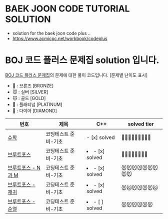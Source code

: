 ﻿# BAEK JOON CODE TUTORIAL SOLUTION

- solution for the baek joon code plus ..
- https://www.acmicpc.net/workbook/codeplus

# BOJ 코드 플러스 문제집 solution 입니다.

[BOJ 코드 플러스 문제집](https://www.acmicpc.net/workbook/codeplus)의 문제에 대한 풀이 코드입니다.
[문제별 난이도 표시]
- 🐻 : 브론즈 [BRONZE]
- 🐭 : 실버 [SILVER]
- 🐱 : 골드 [GOLD]
- 🦕 : 플래티넘 [PLATINUM]
- 🐳 : 다이아 [DIAMOND]

| 번호                                                            | 제목                  |   C++ | solved tier |
| --------------------------------------------------------------- | --------------------- | ----- | ----------- |
| [수학](https://www.acmicpc.net/workbook/view/9370)              | 코딩테스트 준비-기초  | - [x] solved |🐻🐭🐭🐭🐱🐭🐭🐭🐭|
| [브루트포스](https://www.acmicpc.net/workbook/view/9371)        | 코딩테스트 준비-기초  | <li>- [x] solved </li> |🐻🐭🐭🐱🐱🐭🐭🐭|
| [브루트포스 - N과 M](https://www.acmicpc.net/workbook/view/9372)| 코딩테스트 준비-기초  | <li>- [x] solved </li> |🐭🐭🐭🐭🐭🐭🐭🐭🐭|
| [브루트포스 - 재귀](https://www.acmicpc.net/workbook/view/9373) | 코딩테스트 준비-기초  | <li>- [x] solved </li> |🐭🐱🐭🐭🐭🐭🐱|
| [브루트포스 - 순열](https://www.acmicpc.net/workbook/view/9374) | 코딩테스트 준비-기초  | <li>- [ ] solved </li> |🐭🐭🐭🐭🐭🐭|